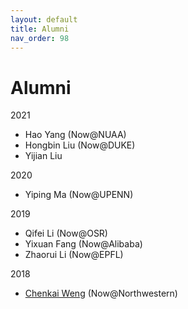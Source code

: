 ```yaml
---
layout: default
title: Alumni
nav_order: 98
---
```


# Alumni


2021
+ Hao Yang (Now@NUAA)
+ Hongbin Liu (Now@DUKE) 
+ Yijian Liu
 
2020
+ Yiping Ma (Now@UPENN)

2019
+ Qifei Li (Now@OSR)
+ Yixuan Fang (Now@Alibaba)
+ Zhaorui Li (Now@EPFL)


2018
+ [Chenkai Weng](https://carlweng.github.io/) (Now@Northwestern)
